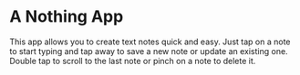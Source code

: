 # A Nothing App

This app allows you to create text notes quick and easy. Just tap on a note to start typing and tap away to save a new note or update an existing one. Double tap to scroll to the last note or pinch on a note to delete it.
